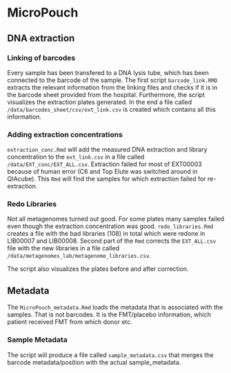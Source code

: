 # MicroPouch

## DNA extraction
### Linking of barcodes
Every sample has been transfered to a DNA lysis tube, which has been connected to the barcode of the sample. The first script `barcode_link.RMD` extracts the relevant information from the linking files and checks if it is in the barcode sheet provided from the hospital. Furthermore, the script visualizes the extraction plates generated. In the end a file called `/data/barcodes_sheet/csv/ext_link.csv` is created which contains all this information.

### Adding extraction concentrations
`extraction_conc.Rmd` will add the measured DNA extraction and library concentration to the `ext_link.csv` in a file called `/data/EXT_conc/EXT_ALL.csv`. Extraction failed for most of EXT00003 because of human error (C6 and Top Elute was switched around in QIAcube). This `Rmd` will find the samples for which extraction failed for re-extraction.

### Redo Libraries
Not all metagenomes turned out good. For some plates many samples failed even though the extraction concentration was good. `redo_libraries.Rmd` creates a file with the bad libraries (108) in total which were redone in LIB00007 and LIB00008. Second part of the `Rmd` corrects the `EXT_ALL.csv` file with the new libraries in a file called `/data/metagenomes_lab/metagenome_libraries.csv`.

The script also visualizes the plates before and after correction.

## Metadata
The `MicroPouch_metadata.Rmd` loads the metadata that is associated with the samples. That is not barcodes. It is the FMT/placebo information, which patient received FMT from which donor etc.

### Sample Metadata
The script will produce a file called `sample_metadata.csv` that merges the barcode metadata/position with the actual sample_metadata.

